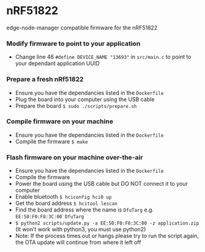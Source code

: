 # nRF51822
edge-node-manager compatible firmware for the nRF51822

### Modify firmware to point to your application
 - Change line 46 `#define DEVICE_NAME "13693"` in `src/main.c` to point to your dependant application UUID

### Prepare a fresh nRf51822
 - Ensure you have the dependancies listed in the `Dockerfile`
 - Plug the board into your computer using the USB cable
 - Prepare the board `$ sudo ./scripts/prepare.sh`

### Compile firmware on your machine
 - Ensure you have the dependancies listed in the `Dockerfile`
 - Compile the firmware `$ make`

### Flash firmware on your machine over-the-air
 - Ensure you have the dependancies listed in the `Dockerfile`
 - Compile the firmware
 - Power the board using the USB cable but DO NOT connect it to your computer
 - Enable bluetooth `$ hciconfig hci0 up`
 - Get the board address `$ hcitool lescan`
 - Find the board address where the name is `DfuTarg` e.g. `EE:50:F0:F8:3C:00 DfuTarg`
 - `$ python2 scripts/update.py -a EE:50:F0:F8:3C:00 -z application.zip` (It won't work with python3, you must use python2)
 - Note: If the process times out or hangs please try to run the script again, the OTA update will continue from where it left off
